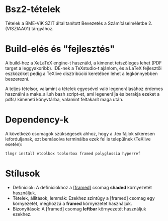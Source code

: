 # Bsz2-tételek
Tételek a BME-VIK SZIT által tanított Bevezetés a Számításelméletbe 2. (VISZIAA01) tárgyához.

# Build-elés és "fejlesztés"
A build-hez a XeLaTeX engine-t használd, a kimenet tetszőleges lehet (PDF target a leggyakoribb).
IDE-nek a TeXstudio-t ajánlom, és a LaTeX fejlesztői eszközöket pedig a TeXlive disztribúció keretében lehet a legkönnyebben beszerezni.

A teljes tételsor, valamint a tételek egyesével való legenerálásához érdemes használni a make_all.sh bash script-et, ami legenerálja és berakja ezeket a pdfs/ kimeneti könyvtárba, valamint feltakarít maga után.

# Dependency-k
A következő csomagok szükségesek ahhoz, hogy a .tex fájlok sikeresen leforduljanak, ezt bemásolva terminálba ezek fel is települnek (TeXlive esetén):

    tlmgr install etoolbox tcolorbox framed polyglossia hyperref

# Stílusok
- Definíciók: 
A definíciókhoz a [[framed]](http://www.ctan.org/pkg/framed) csomag **shaded** környezetét használjuk. 
- Tételek, állítások, lemmák: 
Ezekhez szintúgy a [framed] csomag egy környezetét, méghozzá a **framed** környezetet használjuk.
- Bizonyítások: 
A [framed] csomag **leftbar** környezetét használjuk ezekhez.
